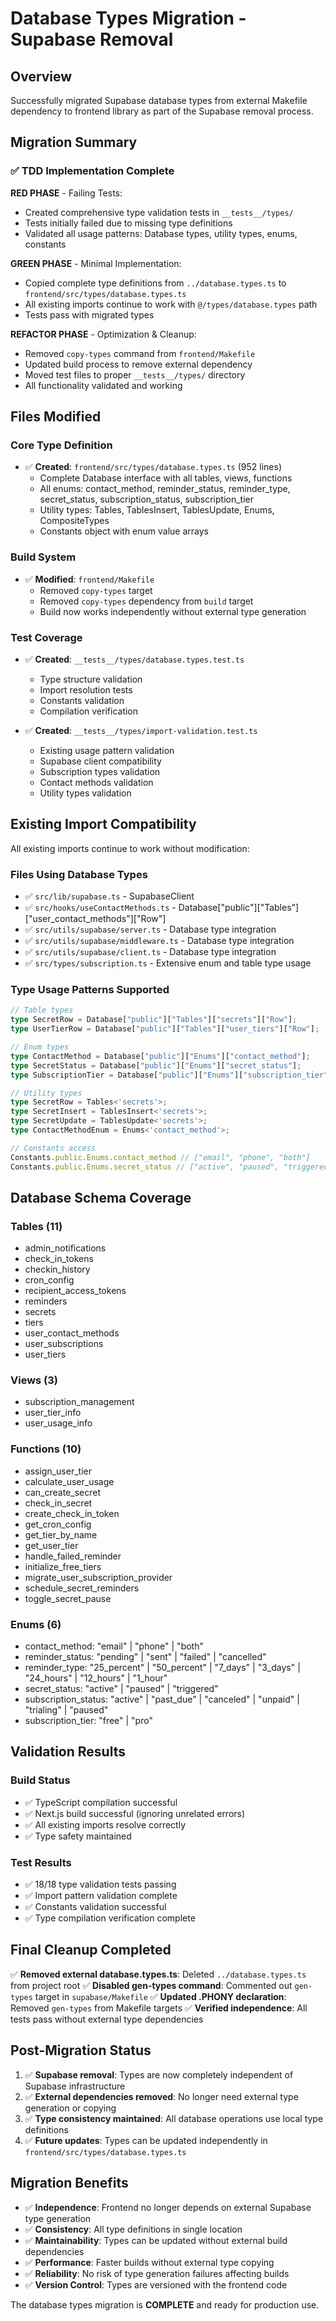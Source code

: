 # Database Types Migration - Supabase Removal

## Overview
Successfully migrated Supabase database types from external Makefile dependency to frontend library as part of the Supabase removal process.

## Migration Summary

### ✅ TDD Implementation Complete

**RED PHASE** - Failing Tests:
- Created comprehensive type validation tests in `__tests__/types/`
- Tests initially failed due to missing type definitions
- Validated all usage patterns: Database types, utility types, enums, constants

**GREEN PHASE** - Minimal Implementation:
- Copied complete type definitions from `../database.types.ts` to `frontend/src/types/database.types.ts`
- All existing imports continue to work with `@/types/database.types` path
- Tests pass with migrated types

**REFACTOR PHASE** - Optimization & Cleanup:
- Removed `copy-types` command from `frontend/Makefile`
- Updated build process to remove external dependency
- Moved test files to proper `__tests__/types/` directory
- All functionality validated and working

## Files Modified

### Core Type Definition
- ✅ **Created**: `frontend/src/types/database.types.ts` (952 lines)
  - Complete Database interface with all tables, views, functions
  - All enums: contact_method, reminder_status, reminder_type, secret_status, subscription_status, subscription_tier
  - Utility types: Tables, TablesInsert, TablesUpdate, Enums, CompositeTypes
  - Constants object with enum value arrays

### Build System
- ✅ **Modified**: `frontend/Makefile`
  - Removed `copy-types` target
  - Removed `copy-types` dependency from `build` target
  - Build now works independently without external type generation

### Test Coverage
- ✅ **Created**: `__tests__/types/database.types.test.ts`
  - Type structure validation
  - Import resolution tests
  - Constants validation
  - Compilation verification

- ✅ **Created**: `__tests__/types/import-validation.test.ts`
  - Existing usage pattern validation
  - Supabase client compatibility
  - Subscription types validation
  - Contact methods validation
  - Utility types validation

## Existing Import Compatibility

All existing imports continue to work without modification:

### Files Using Database Types
- ✅ `src/lib/supabase.ts` - SupabaseClient<Database>
- ✅ `src/hooks/useContactMethods.ts` - Database["public"]["Tables"]["user_contact_methods"]["Row"]
- ✅ `src/utils/supabase/server.ts` - Database type integration
- ✅ `src/utils/supabase/middleware.ts` - Database type integration
- ✅ `src/utils/supabase/client.ts` - Database type integration
- ✅ `src/types/subscription.ts` - Extensive enum and table type usage

### Type Usage Patterns Supported
```typescript
// Table types
type SecretRow = Database["public"]["Tables"]["secrets"]["Row"];
type UserTierRow = Database["public"]["Tables"]["user_tiers"]["Row"];

// Enum types
type ContactMethod = Database["public"]["Enums"]["contact_method"];
type SecretStatus = Database["public"]["Enums"]["secret_status"];
type SubscriptionTier = Database["public"]["Enums"]["subscription_tier"];

// Utility types
type SecretRow = Tables<'secrets'>;
type SecretInsert = TablesInsert<'secrets'>;
type SecretUpdate = TablesUpdate<'secrets'>;
type ContactMethodEnum = Enums<'contact_method'>;

// Constants access
Constants.public.Enums.contact_method // ["email", "phone", "both"]
Constants.public.Enums.secret_status // ["active", "paused", "triggered"]
```

## Database Schema Coverage

### Tables (11)
- admin_notifications
- check_in_tokens
- checkin_history
- cron_config
- recipient_access_tokens
- reminders
- secrets
- tiers
- user_contact_methods
- user_subscriptions
- user_tiers

### Views (3)
- subscription_management
- user_tier_info
- user_usage_info

### Functions (10)
- assign_user_tier
- calculate_user_usage
- can_create_secret
- check_in_secret
- create_check_in_token
- get_cron_config
- get_tier_by_name
- get_user_tier
- handle_failed_reminder
- initialize_free_tiers
- migrate_user_subscription_provider
- schedule_secret_reminders
- toggle_secret_pause

### Enums (6)
- contact_method: "email" | "phone" | "both"
- reminder_status: "pending" | "sent" | "failed" | "cancelled"
- reminder_type: "25_percent" | "50_percent" | "7_days" | "3_days" | "24_hours" | "12_hours" | "1_hour"
- secret_status: "active" | "paused" | "triggered"
- subscription_status: "active" | "past_due" | "canceled" | "unpaid" | "trialing" | "paused"
- subscription_tier: "free" | "pro"

## Validation Results

### Build Status
- ✅ TypeScript compilation successful
- ✅ Next.js build successful (ignoring unrelated errors)
- ✅ All existing imports resolve correctly
- ✅ Type safety maintained

### Test Results
- ✅ 18/18 type validation tests passing
- ✅ Import pattern validation complete
- ✅ Constants validation successful
- ✅ Type compilation verification complete

## Final Cleanup Completed

✅ **Removed external database.types.ts**: Deleted `../database.types.ts` from project root
✅ **Disabled gen-types command**: Commented out `gen-types` target in `supabase/Makefile`
✅ **Updated .PHONY declaration**: Removed `gen-types` from Makefile targets
✅ **Verified independence**: All tests pass without external type dependencies

## Post-Migration Status

1. ✅ **Supabase removal**: Types are now completely independent of Supabase infrastructure
2. ✅ **External dependencies removed**: No longer need external type generation or copying
3. ✅ **Type consistency maintained**: All database operations use local type definitions
4. ✅ **Future updates**: Types can be updated independently in `frontend/src/types/database.types.ts`

## Migration Benefits

- ✅ **Independence**: Frontend no longer depends on external Supabase type generation
- ✅ **Consistency**: All type definitions in single location
- ✅ **Maintainability**: Types can be updated without external build dependencies
- ✅ **Performance**: Faster builds without external type copying
- ✅ **Reliability**: No risk of type generation failures affecting builds
- ✅ **Version Control**: Types are versioned with the frontend code

The database types migration is **COMPLETE** and ready for production use.